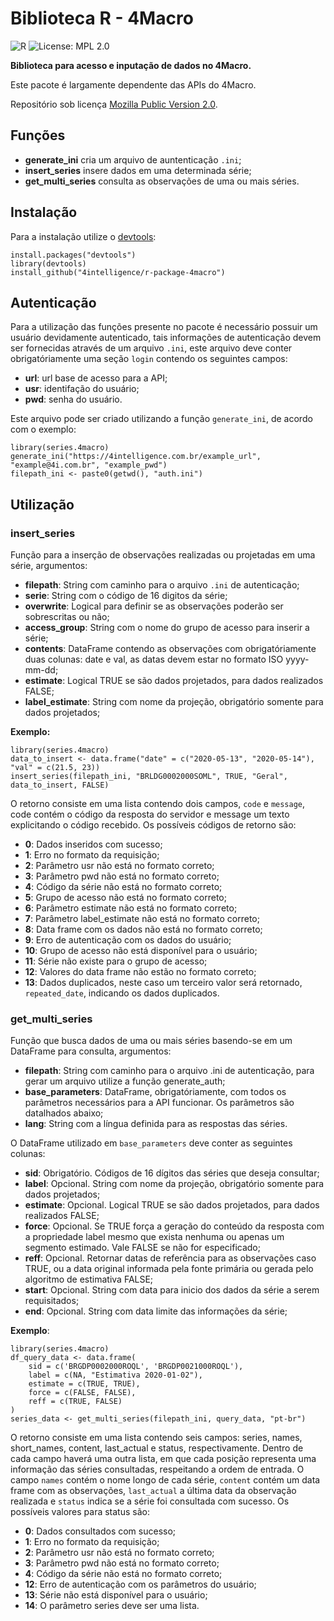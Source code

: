 # Biblioteca R - 4Macro

![R](https://img.shields.io/badge/R%3E%3D-3.0.0-blue.svg)
![License: MPL 2.0](https://img.shields.io/badge/License-MPL%202.0-brightgreen.svg)

**Biblioteca para acesso e inputação de dados no 4Macro.** 

Este pacote é largamente dependente das APIs do 4Macro.

Repositório sob licença [Mozilla Public Version 2.0](https://www.mozilla.org/en-US/MPL/2.0/).

## Funções
* **generate_ini** cria um arquivo de auntenticação `.ini`;
* **insert_series** insere dados em uma determinada série;
* **get_multi_series** consulta as observações de uma ou mais séries.

## Instalação

Para a instalação utilize o [devtools](https://cran.r-project.org/package=devtools):

    install.packages("devtools")
    library(devtools)
    install_github("4intelligence/r-package-4macro")

## Autenticação

Para a utilização das funções presente no pacote é necessário possuir um usuário devidamente autenticado, tais informações de autenticação devem ser fornecidas
através de um arquivo `.ini`, este arquivo deve conter obrigatóriamente uma seção `login` contendo os seguintes campos:
* **url**: url base de acesso para a API;
* **usr**: identifação do usuário;
* **pwd**: senha do usuário.

Este arquivo pode ser criado utilizando a função `generate_ini`, de acordo com o exemplo:

    library(series.4macro)
    generate_ini("https://4intelligence.com.br/example_url", "example@4i.com.br", "example_pwd")
    filepath_ini <- paste0(getwd(), "auth.ini")


## Utilização

### insert_series
Função para a inserção de observações realizadas ou projetadas em uma série, argumentos:
* **filepath**: String com caminho para o arquivo `.ini` de autenticação;
* **serie**: String com o código de 16 digitos da série;
* **overwrite**:	Logical para definir se as observações poderão ser sobrescritas ou não;
* **access_group**: String com o nome do grupo de acesso para inserir a série;
* **contents**: DataFrame contendo as observações com obrigatóriamente duas colunas: date e val, as datas devem estar no formato ISO yyyy-mm-dd;
* **estimate**: Logical TRUE se são dados projetados, para dados realizados FALSE;
* **label_estimate**: String com nome da projeção, obrigatório somente para dados projetados;

**Exemplo:**

    library(series.4macro)
    data_to_insert <- data.frame("date" = c("2020-05-13", "2020-05-14"), "val" = c(21.5, 23))
    insert_series(filepath_ini, "BRLDG0002000SOML", TRUE, "Geral", data_to_insert, FALSE)
    
O retorno consiste em uma lista contendo dois campos, ```code``` e ```message```, code contém o código da resposta do servidor e message um texto
explicitando o código recebido. Os possíveis códigos de retorno são:
* **0**:	Dados inseridos com sucesso;
* **1**:	Erro no formato da requisição;
* **2**:	Parâmetro usr não está no formato correto;
* **3**:	Parâmetro pwd não está no formato correto;
* **4**:	Código da série não está no formato correto;
* **5**:	Grupo de acesso não está no formato correto;
* **6**:	Parâmetro estimate não está no formato correto;
* **7**:	Parâmetro label_estimate não está no formato correto;
* **8**:	Data frame com os dados não está no formato correto;
* **9**:	Erro de autenticação com os dados do usuário;
* **10**: Grupo de acesso não está disponível para o usuário;
* **11**: Série não existe para o grupo de acesso;
* **12**: Valores do data frame não estão no formato correto;
* **13**: Dados duplicados, neste caso um terceiro valor será retornado, ```repeated_date```, indicando os dados duplicados.

### get_multi_series
Função que busca dados de uma ou mais séries basendo-se em um DataFrame para consulta, argumentos:

* **filepath**: String com caminho para o arquivo .ini de autenticação, para gerar um arquivo utilize a função generate_auth;
* **base_parameters**: DataFrame, obrigatóriamente, com todos os parâmetros necessários para a API funcionar. Os parâmetros são datalhados abaixo;
* **lang**: String com a língua definida para as respostas das séries.

O DataFrame utilizado em ```base_parameters``` deve conter as seguintes colunas:
* **sid**: Obrigatório. Códigos de 16 dígitos das séries que deseja consultar;
* **label**: Opcional. String com nome da projeção, obrigatório somente para dados projetados;
* **estimate**: Opcional. Logical TRUE se são dados projetados, para dados realizados FALSE;
* **force**: Opcional. Se TRUE força a geração do conteúdo da resposta com a propriedade label mesmo que exista nenhuma ou apenas um segmento estimado. Vale FALSE se não for especificado;
* **reff**: Opcional. Retornar datas de referência para as observações caso TRUE, ou a data original informada pela fonte primária ou gerada pelo algoritmo de estimativa FALSE;
* **start**: Opcional. String com data para inicio dos dados da série a serem requisitados;
* **end**: Opcional. String com data limite das informações da série;

**Exemplo**:

    library(series.4macro)
    df_query_data <- data.frame(
        sid = c('BRGDP0002000ROQL', 'BRGDP0021000ROQL'),
        label = c(NA, "Estimativa 2020-01-02"),
        estimate = c(TRUE, TRUE),
        force = c(FALSE, FALSE),
        reff = c(TRUE, FALSE)
    )
    series_data <- get_multi_series(filepath_ini, query_data, "pt-br")

O retorno consiste em uma lista contendo seis campos: series, names, short_names, content, last_actual e status, respectivamente. Dentro de cada campo haverá
uma outra lista, em que cada posição representa uma informação das séries consultadas, respeitando a ordem de entrada. O campo ```names``` contém o nome longo
de cada série, ```content``` contém um data frame com as observações, ```last_actual``` a última data da observação realizada e ```status``` indica se a série
foi consultada com sucesso. Os possíveis valores para status são:

* **0**: Dados consultados com sucesso;
* **1**: Erro no formato da requisição;
* **2**: Parâmetro usr não está no formato correto;
* **3**: Parâmetro pwd não está no formato correto;
* **4**: Código da série não está no formato correto;
* **12**: Erro de autenticação com os parâmetros do usuário;
* **13**: Série não está disponível para o usuário;
* **14**: O parâmetro series deve ser uma lista.
